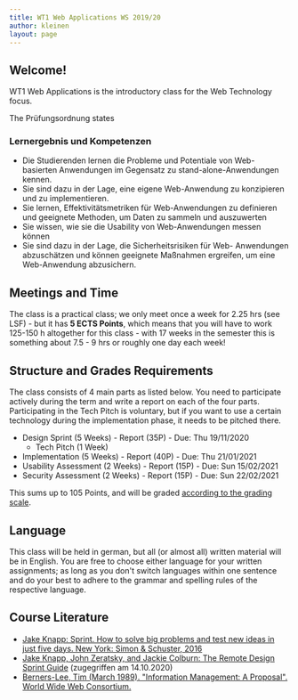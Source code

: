 ```yaml
---
title: WT1 Web Applications WS 2019/20
author: kleinen
layout: page
---
```


## Welcome!

WT1 Web Applications is the introductory class for the Web Technology focus.


The Pr&uuml;fungsordnung states
### Lernergebnis und Kompetenzen

* Die Studierenden lernen die Probleme und Potentiale von Web- basierten Anwendungen im Gegensatz zu stand-alone-Anwendungen kennen.
* Sie sind dazu in der Lage, eine eigene Web-Anwendung zu konzipieren und zu implementieren.
* Sie lernen, Effektivit&auml;tsmetriken f&uuml;r Web-Anwendungen zu definieren und geeignete Methoden, um Daten zu sammeln und auszuwerten
* Sie wissen, wie sie die Usability von Web-Anwendungen messen k&ouml;nnen
* Sie sind dazu in der Lage, die Sicherheitsrisiken f&uuml;r Web- Anwendungen abzusch&auml;tzen und k&ouml;nnen geeignete Maßnahmen ergreifen, um eine Web-Anwendung abzusichern.

## Meetings and Time

The class is a practical class; we only meet once a week for 2.25 hrs (see LSF) -
but it has **5 ECTS Points**, which means that you will have to work 125-150 h altogether for this class -
with 17 weeks in the semester this is something about 7.5 - 9 hrs or roughly one day each week!

## Structure and Grades Requirements

The class consists of 4 main parts as listed below. You need to participate
actively during the term and write a report on each of the four parts.
Participating in the Tech Pitch is voluntary, but if you want to use a certain
technology during the implementation phase, it needs to be pitched there.

* Design Sprint (5 Weeks) - Report (35P) - Due: Thu 19/11/2020
    * Tech Pitch (1 Week)
* Implementation (5 Weeks) - Report (40P) - Due: Thu 21/01/2021
* Usability Assessment (2 Weeks) - Report (15P) - Due: Sun 15/02/2021
* Security Assessment (2 Weeks) - Report (15P) - Due: Sun 22/02/2021

This sums up to 105 Points, and will be graded [according to the grading scale](/studies/grading/grading-scale/).

## Language

This class will be held in german, but all (or almost all) written material will
be in English. You are free to choose either language for your written assignments;
as long as you don't switch languages within one sentence and do your best to
adhere to the grammar and spelling rules of the respective language.

## Course Literature

* [Jake Knapp: Sprint. How to solve big problems and test new ideas in just five days. New York: Simon & Schuster, 2016](https://www.thesprintbook.com/)
* [Jake Knapp, John Zeratsky, and Jackie Colburn: The Remote Design Sprint Guide](https://www.thesprintbook.com/remote) (zugegriffen am 14.10.2020)
* [Berners-Lee, Tim (March 1989). "Information Management: A Proposal". World Wide Web Consortium. ](https://www.w3.org/History/1989/proposal.html)
